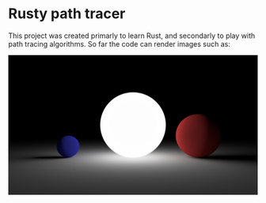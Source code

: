 # Rusty path tracer

This project was created primarly to learn Rust, and secondarly to play with path tracing algorithms. So far the code can render images such as:

![Sample image](Documentation/3-spheres.png)

 